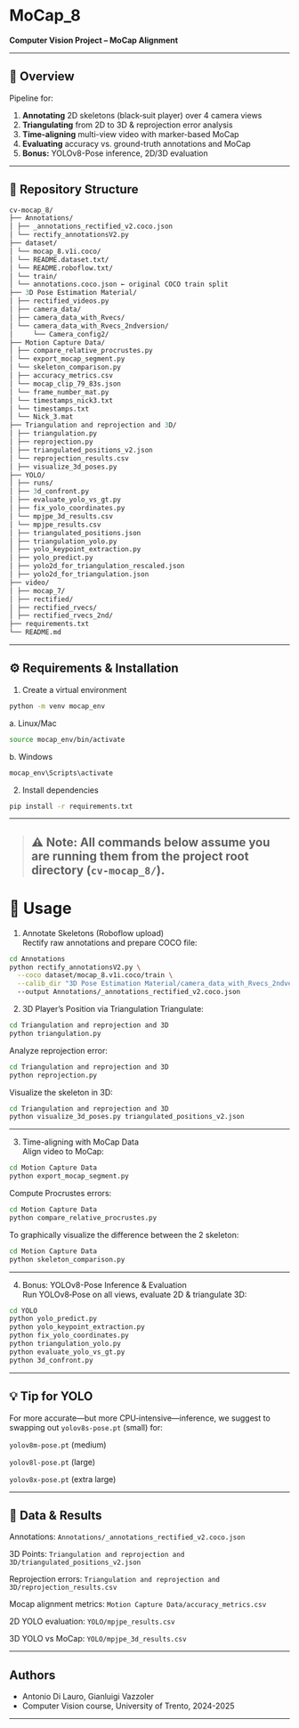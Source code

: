 # MoCap_8

**Computer Vision Project – MoCap Alignment**  

---

## 🔎 Overview

Pipeline for:

1. **Annotating** 2D skeletons (black‐suit player) over 4 camera views  
2. **Triangulating** from 2D to 3D & reprojection error analysis  
3. **Time-aligning** multi-view video with marker-based MoCap  
4. **Evaluating** accuracy vs. ground-truth annotations and MoCap  
5. **Bonus:** YOLOv8-Pose inference, 2D/3D evaluation

---

## 📁 Repository Structure

```graphql
cv-mocap_8/
├── Annotations/
│ ├── _annotations_rectified_v2.coco.json
│ └── rectify_annotationsV2.py
├── dataset/
│ └── mocap_8.v1i.coco/
│ └── README.dataset.txt/
│ └── README.roboflow.txt/
│ └── train/
│ └── annotations.coco.json ← original COCO train split
├── 3D Pose Estimation Material/
│ ├── rectified_videos.py
│ ├── camera_data/
│ ├── camera_data_with_Rvecs/
│ └── camera_data_with_Rvecs_2ndversion/
│     └── Camera_config2/
├── Motion Capture Data/
│ ├── compare_relative_procrustes.py
│ └── export_mocap_segment.py
│ └── skeleton_comparison.py
│ ├── accuracy_metrics.csv
│ └── mocap_clip_79_83s.json
│ └── frame_number_mat.py
│ └── timestamps_nick3.txt
│ └── timestamps.txt
│ └── Nick_3.mat
├── Triangulation and reprojection and 3D/
│ ├── triangulation.py
│ ├── reprojection.py
│ ├── triangulated_positions_v2.json
│ └── reprojection_results.csv
│ ├── visualize_3d_poses.py
├── YOLO/
│ ├── runs/
│ ├── 3d_confront.py
│ ├── evaluate_yolo_vs_gt.py
│ ├── fix_yolo_coordinates.py
│ └── mpjpe_3d_results.csv
│ └── mpjpe_results.csv
│ ├── triangulated_positions.json
│ ├── triangulation_yolo.py
│ ├── yolo_keypoint_extraction.py
│ ├── yolo_predict.py
│ ├── yolo2d_for_triangulation_rescaled.json
│ ├── yolo2d_for_triangulation.json
├── video/
│ ├── mocap_7/
│ ├── rectified/
│ ├── rectified_rvecs/
│ ├── rectified_rvecs_2nd/
├── requirements.txt
└── README.md

```
---
## ⚙️ Requirements & Installation

1. Create a virtual environment
```bash
python -m venv mocap_env
```
a. Linux/Mac
```bash
source mocap_env/bin/activate
```
b. Windows
```bash
mocap_env\Scripts\activate
```
2. Install dependencies
```bash
pip install -r requirements.txt
```
---
> **⚠️ Note:** All commands below assume you are running them from the project root directory (`cv-mocap_8/`).
> ---
# 🚀 Usage
1. Annotate Skeletons (Roboflow upload)  
Rectify raw annotations and prepare COCO file:
```bash
cd Annotations
python rectify_annotationsV2.py \
  --coco dataset/mocap_8.v1i.coco/train \
  --calib_dir "3D Pose Estimation Material/camera_data_with_Rvecs_2ndversion/Camera_config2"
  --output Annotations/_annotations_rectified_v2.coco.json
```
2. 3D Player’s Position via Triangulation
Triangulate: 
```bash
cd Triangulation and reprojection and 3D
python triangulation.py
```
Analyze reprojection error:
```bash
cd Triangulation and reprojection and 3D
python reprojection.py
```
Visualize the skeleton in 3D:
```bash
cd Triangulation and reprojection and 3D
python visualize_3d_poses.py triangulated_positions_v2.json
```
---
3. Time-aligning with MoCap Data  
Align video to MoCap:
```bash
cd Motion Capture Data
python export_mocap_segment.py
```
Compute Procrustes errors:
```bash
cd Motion Capture Data
python compare_relative_procrustes.py
```
To graphically visualize the difference between the 2 skeleton:
```bash
cd Motion Capture Data
python skeleton_comparison.py
```
---
4. Bonus: YOLOv8-Pose Inference & Evaluation  
Run YOLOv8‑Pose on all views, evaluate 2D & triangulate 3D:
```bash
cd YOLO
python yolo_predict.py
python yolo_keypoint_extraction.py
python fix_yolo_coordinates.py
python triangulation_yolo.py
python evaluate_yolo_vs_gt.py 
python 3d_confront.py
```
---
## 💡 Tip for YOLO  
For more accurate—but more CPU‐intensive—inference, we suggest to swapping out `yolov8s-pose.pt` (small) for:

`yolov8m-pose.pt` (medium)

`yolov8l-pose.pt` (large)

`yolov8x-pose.pt` (extra large)

---
## 📂 Data & Results

Annotations: `Annotations/_annotations_rectified_v2.coco.json`

3D Points: `Triangulation and reprojection and 3D/triangulated_positions_v2.json`

Reprojection errors: `Triangulation and reprojection and 3D/reprojection_results.csv`

Mocap alignment metrics: `Motion Capture Data/accuracy_metrics.csv`

2D YOLO evaluation: `YOLO/mpjpe_results.csv`

3D YOLO vs MoCap: `YOLO/mpjpe_3d_results.csv`

--- 

## Authors

- Antonio Di Lauro, Gianluigi Vazzoler
- Computer Vision course, University of Trento, 2024-2025

---
